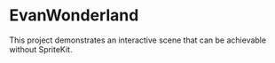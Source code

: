 # EvanWonderland
This project demonstrates an interactive scene that can be achievable without SpriteKit.
